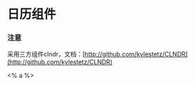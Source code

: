 # 日历组件

### 注意

采用三方组件clndr，文档：[http://github.com/kylestetz/CLNDR](http://github.com/kylestetz/CLNDR)

&lt;% a %&gt;

